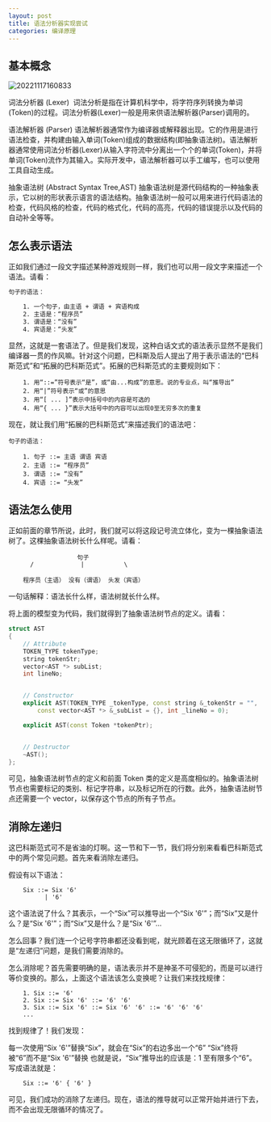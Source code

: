 ```yaml
---
layout: post
title: 语法分析器实现尝试
categories: 编译原理
---
```


## 基本概念

![20221117160833](https://cdn.jsdelivr.net/gh/kexve/img@main/image_blog20221117160833.png)

词法分析器 (Lexer)  词法分析是指在计算机科学中，将字符序列转换为单词(Token)的过程。词法分析器(Lexer)一般是用来供语法解析器(Parser)调用的。

语法解析器 (Parser) 语法解析器通常作为编译器或解释器出现。它的作用是进行语法检查，并构建由输入单词(Token)组成的数据结构(即抽象语法树)。语法解析器通常使用词法分析器(Lexer)从输入字符流中分离出一个个的单词(Token)，并将单词(Token)流作为其输入。实际开发中，语法解析器可以手工编写，也可以使用工具自动生成。

抽象语法树 (Abstract Syntax Tree,AST) 抽象语法树是源代码结构的一种抽象表示，它以树的形状表示语言的语法结构。抽象语法树一般可以用来进行代码语法的检查，代码风格的检查，代码的格式化，代码的高亮，代码的错误提示以及代码的自动补全等等。

## 怎么表示语法

正如我们通过一段文字描述某种游戏规则一样，我们也可以用一段文字来描述一个语法。请看：

```txt
句子的语法：

    1. 一个句子，由主语 + 谓语 + 宾语构成
    2. 主语是：“程序员”
    3. 谓语是：“没有”
    4. 宾语是：“头发”
```

显然，这就是一套语法了。但是我们发现，这种白话文式的语法表示显然不是我们编译器一贯的作风嘛。针对这个问题，巴科斯及后人提出了用于表示语法的“巴科斯范式”和“拓展的巴科斯范式”。拓展的巴科斯范式的主要规则如下：

```
    1. 用“::=”符号表示“是”，或“由...构成”的意思。说的专业点，叫“推导出”
    2. 用“|”符号表示“或”的意思
    3. 用“[ ... ]”表示中括号中的内容是可选的
    4. 用“{ ... }”表示大括号中的内容可以出现0至无穷多次的重复
```

现在，就让我们用“拓展的巴科斯范式”来描述我们的语法吧：

```
句子的语法：

    1. 句子 ::= 主语 谓语 宾语
    2. 主语 ::= “程序员”
    3. 谓语 ::= “没有”
    4. 宾语 ::= “头发”
```

## 语法怎么使用

正如前面的章节所说，此时，我们就可以将这段记号流立体化，变为一棵抽象语法树了。这棵抽象语法树长什么样呢。请看：

```
                   句子
      /             |           \

    程序员（主语） 没有（谓语） 头发（宾语）
```

一句话解释：语法长什么样，语法树就长什么样。

将上面的模型变为代码，我们就得到了抽象语法树节点的定义。请看：

```c++
struct AST
{
    // Attribute
    TOKEN_TYPE tokenType;
    string tokenStr;
    vector<AST *> subList;
    int lineNo;


    // Constructor
    explicit AST(TOKEN_TYPE _tokenType, const string &_tokenStr = "",
        const vector<AST *> &_subList = {}, int _lineNo = 0);

    explicit AST(const Token *tokenPtr);


    // Destructor
    ~AST();
};
```

可见，抽象语法树节点的定义和前面 Token 类的定义是高度相似的。抽象语法树节点也需要标记的类别、标记字符串，以及标记所在的行数。此外，抽象语法树节点还需要一个 vector，以保存这个节点的所有子节点。

## 消除左递归

这巴科斯范式可不是省油的灯啊。这一节和下一节，我们将分别来看看巴科斯范式中的两个常见问题。首先来看消除左递归。

假设有以下语法：

```
    Six ::= Six '6'
          | '6'
```

这个语法说了什么？其表示，一个“Six”可以推导出一个“Six '6'”；而“Six”又是什么？是“Six '6'”；而“Six”又是什么？是“Six '6'”...

怎么回事？我们连一个记号字符串都还没看到呢，就光顾着在这无限循环了，这就是“左递归”问题，是我们需要消除的。

怎么消除呢？首先需要明确的是，语法表示并不是神圣不可侵犯的，而是可以进行等价变换的。那么，上面这个语法该怎么变换呢？让我们来找找规律：

```
    1. Six ::= '6'
    2. Six ::= Six '6' ::= '6' '6'
    3. Six ::= Six '6' ::= Six '6' '6' ::= '6' '6' '6'
    ...
```

找到规律了！我们发现：

每一次使用“Six '6'”替换“Six”，就会在“Six”的右边多出一个“6”
“Six”终将被“6”而不是“Six '6'”替换
也就是说，“Six”推导出的应该是：1 至有限多个“6”。写成语法就是：

```
    Six ::= '6' { '6' }
```

可见，我们成功的消除了左递归。现在，语法的推导就可以正常开始并进行下去，而不会出现无限循环的情况了。
